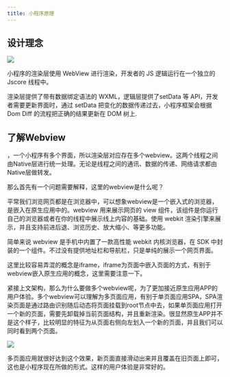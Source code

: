 ```yaml
---
title: 小程序原理
---
```


## 设计理念


![](https://s0.lgstatic.com/i/image6/M00/3A/33/CioPOWB-eOSAG59aAAChoXBKxOY460.png)


小程序的渲染层使用 WebView 进行渲染，开发者的 JS 逻辑运行在一个独立的 Jscore 线程中。

渲染层提供了带有数据绑定语法的 WXML，逻辑层提供了setData 等 API，开发者需要更新界面时，通过 setData 把变化的数据传递过去，小程序框架会根据 Dom Diff 的流程把正确的结果更新在 DOM 树上.


## 了解Webview

，一个小程序有多个界面，所以渲染层对应存在多个webview。这两个线程之间由Native层进行统一处理。无论是线程之间的通讯、数据的传递、网络请求都由Native层做转发。

那么首先有一个问题需要解释，这里的webview是什么呢？

平常我们浏览网页都是在浏览器中，可以想象webview是一个嵌入式的浏览器，是嵌入在原生应用中的。webview 用来展示网页的 view 组件，该组件是你运行自己的浏览器或者在你的线程中展示线上内容的基础。使用 webkit 渲染引擎来展示，并且支持前进后退、浏览历史、放大缩小、等更多功能。

简单来说 webview 是手机中内置了一款高性能 webkit 内核浏览器，在 SDK 中封装的一个组件。不过没有提供地址栏和导航栏，只是单纯的展示一个网页界面。

这里比较容易弄混的概念是iframe，iframe为页面中嵌入页面的方式，有别于webview嵌入原生应用的概念，这里需要注意一下。

紧接上文架构，那么为什么要做多个webview呢，为了更加接近原生应用APP的用户体验。多个webview可以理解为多页面应用，有别于单页面应用SPA，SPA渲染页面是通过路由识别随后动态将页面挂载到root节点中去，如果单页面应用打开一个新的页面，需要先卸载掉当前页面结构，并且重新渲染。很显然原生APP并不是这个样子，比较明显的特征为从页面右侧向左划入一个新的页面，并且我们可以同时看到两个页面。

![](https://p6-juejin.byteimg.com/tos-cn-i-k3u1fbpfcp/30c6be2899f744019b3f3297db583558~tplv-k3u1fbpfcp-zoom-in-crop-mark:1304:0:0:0.awebp?)

多页面应用就很好达到这个效果，新页面直接滑动出来并且覆盖在旧页面上即可，这也是小程序现在所做的形式。这样的用户体验是非常好的。

